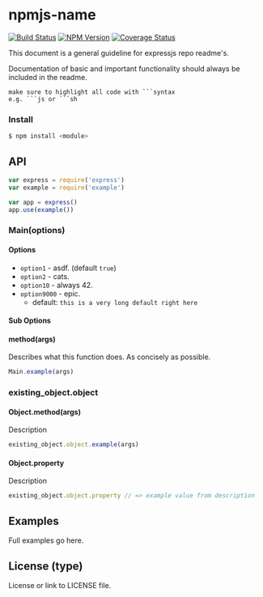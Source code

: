 # npmjs-name

[![Build Status](https://travis-ci.org/expressjs/style-guide.svg?branch=master)](https://travis-ci.org/expressjs/style-guide)
[![NPM Version](https://badge.fury.io/js/style-guide.svg)](https://badge.fury.io/js/style-guide)
[![Coverage Status](https://img.shields.io/coveralls/expressjs/style-guide.svg?branch=master)](https://coveralls.io/r/expressjs/style-guide)


This document is a general guideline for expressjs repo readme's.

Documentation of basic and important functionality should always be included in the readme.

    make sure to highlight all code with ```syntax
    e.g. ```js or ```sh

### Install

```sh
$ npm install <module>
```

## API

```js
var express = require('express')
var example = require('example')

var app = express()
app.use(example())
```

### Main(options)

#### Options

- `option1`    - asdf. (default `true`)
- `option2`    - cats.
- `option10`   - always 42.
- `option9000` - epic.
  - default: `this is a very long default right here`

#### Sub Options

#### method(args)

Describes what this function does. As concisely as possible.

```js
Main.example(args)
```

### existing_object.object

#### Object.method(args)

Description

```js
existing_object.object.example(args)
```

#### Object.property

Description

```js
existing_object.object.property // => example value from description
```

## Examples

Full examples go here.

## License (type)

License or link to LICENSE file.
